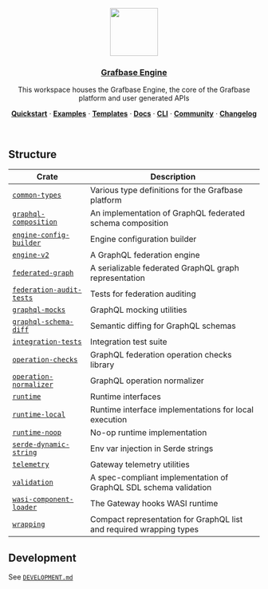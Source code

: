 <p align="center">
  <a href="https://grafbase.com">
    <img src="https://grafbase.com/images/other/grafbase-logo-circle.png" height="96">
    <h3 align="center">Grafbase Engine</h3>
  </a>
</p>

<p align="center">
  This workspace houses the Grafbase Engine, the core of the Grafbase platform and user generated APIs
</p>

<p align="center">
  <a href="https://grafbase.com/docs/quickstart/get-started"><strong>Quickstart</strong></a> ·
  <a href="/examples"><strong>Examples</strong></a> ·
  <a href="/templates"><strong>Templates</strong></a> ·
  <a href="https://grafbase.com/docs"><strong>Docs</strong></a> ·
  <a href="https://grafbase.com/cli"><strong>CLI</strong></a> ·
  <a href="https://grafbase.com/community"><strong>Community</strong></a> ·
  <a href="https://grafbase.com/changelog"><strong>Changelog</strong></a>
</p>

<br/>

## Structure

| Crate                                                     | Description                                                         |
| --------------------------------------------------------- | ------------------------------------------------------------------- |
| [`common-types`](crates/common-types)                     | Various type definitions for the Grafbase platform                  |
| [`graphql-composition`](crates/composition)               | An implementation of GraphQL federated schema composition           |
| [`engine-config-builder`](crates/engine-config-builder)   | Engine configuration builder                                        |
| [`engine-v2`](crates/engine-v2)                           | A GraphQL federation engine                                         |
| [`federated-graph`](crates/federated-graph)               | A serializable federated GraphQL graph representation               |
| [`federation-audit-tests`](crates/federation-audit-tests) | Tests for federation auditing                                       |
| [`graphql-mocks`](crates/graphql-mocks)                   | GraphQL mocking utilities                                           |
| [`graphql-schema-diff`](crates/graphql-schema-diff)       | Semantic diffing for GraphQL schemas                                |
| [`integration-tests`](crates/integration-tests)           | Integration test suite                                              |
| [`operation-checks`](crates/operation-checks)             | GraphQL federation operation checks library                         |
| [`operation-normalizer`](crates/operation-normalizer)     | GraphQL operation normalizer                                        |
| [`runtime`](crates/runtime)                               | Runtime interfaces                                                  |
| [`runtime-local`](crates/runtime-local)                   | Runtime interface implementations for local execution               |
| [`runtime-noop`](crates/runtime-noop)                     | No-op runtime implementation                                        |
| [`serde-dynamic-string`](crates/serde-dynamic-string)     | Env var injection in Serde strings                                  |
| [`telemetry`](crates/telemetry)                           | Gateway telemetry utilities                                         |
| [`validation`](crates/validation)                         | A spec-compliant implementation of GraphQL SDL schema validation    |
| [`wasi-component-loader`](crates/wasi-component-loader)   | The Gateway hooks WASI runtime                                      |
| [`wrapping`](crates/wrapping)                             | Compact representation for GraphQL list and required wrapping types |

## Development

See [`DEVELOPMENT.md`](DEVELOPMENT.md)

